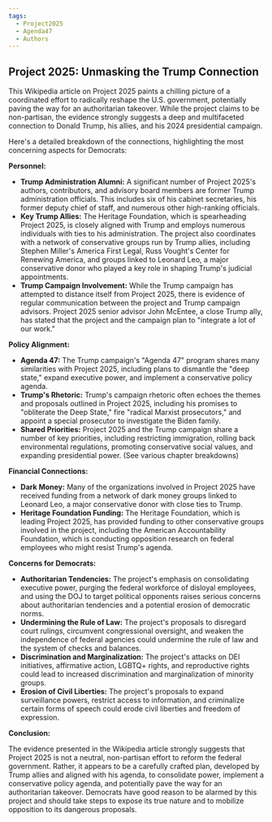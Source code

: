 ```yaml
---
tags:
  - Project2025
  - Agenda47
  - Authors
---
```

## Project 2025: Unmasking the Trump Connection

This Wikipedia article on Project 2025 paints a chilling picture of a coordinated effort to radically reshape the U.S. government, potentially paving the way for an authoritarian takeover. While the project claims to be non-partisan, the evidence strongly suggests a deep and multifaceted connection to Donald Trump, his allies, and his 2024 presidential campaign.

Here's a detailed breakdown of the connections, highlighting the most concerning aspects for Democrats:

**Personnel:**

* **Trump Administration Alumni:** A significant number of Project 2025's authors, contributors, and advisory board members are former Trump administration officials. This includes six of his cabinet secretaries, his former deputy chief of staff, and numerous other high-ranking officials.
* **Key Trump Allies:** The Heritage Foundation, which is spearheading Project 2025, is closely aligned with Trump and employs numerous individuals with ties to his administration. The project also coordinates with a network of conservative groups run by Trump allies, including Stephen Miller's America First Legal, Russ Vought's Center for Renewing America, and groups linked to Leonard Leo, a major conservative donor who played a key role in shaping Trump's judicial appointments.
* **Trump Campaign Involvement:** While the Trump campaign has attempted to distance itself from Project 2025, there is evidence of regular communication between the project and Trump campaign advisors. Project 2025 senior advisor John McEntee, a close Trump ally, has stated that the project and the campaign plan to "integrate a lot of our work."

**Policy Alignment:**

* **Agenda 47:** The Trump campaign's "Agenda 47" program shares many similarities with Project 2025, including plans to dismantle the "deep state," expand executive power, and implement a conservative policy agenda.
* **Trump's Rhetoric:** Trump's campaign rhetoric often echoes the themes and proposals outlined in Project 2025, including his promises to "obliterate the Deep State," fire "radical Marxist prosecutors," and appoint a special prosecutor to investigate the Biden family.
* **Shared Priorities:** Project 2025 and the Trump campaign share a number of key priorities, including restricting immigration, rolling back environmental regulations, promoting conservative social values, and expanding presidential power. (See various chapter breakdowns)

**Financial Connections:**

* **Dark Money:** Many of the organizations involved in Project 2025 have received funding from a network of dark money groups linked to Leonard Leo, a major conservative donor with close ties to Trump.
* **Heritage Foundation Funding:** The Heritage Foundation, which is leading Project 2025, has provided funding to other conservative groups involved in the project, including the American Accountability Foundation, which is conducting opposition research on federal employees who might resist Trump's agenda.

**Concerns for Democrats:**

* **Authoritarian Tendencies:** The project's emphasis on consolidating executive power, purging the federal workforce of disloyal employees, and using the DOJ to target political opponents raises serious concerns about authoritarian tendencies and a potential erosion of democratic norms.
* **Undermining the Rule of Law:** The project's proposals to disregard court rulings, circumvent congressional oversight, and weaken the independence of federal agencies could undermine the rule of law and the system of checks and balances.
* **Discrimination and Marginalization:** The project's attacks on DEI initiatives, affirmative action, LGBTQ+ rights, and reproductive rights could lead to increased discrimination and marginalization of minority groups.
* **Erosion of Civil Liberties:** The project's proposals to expand surveillance powers, restrict access to information, and criminalize certain forms of speech could erode civil liberties and freedom of expression.

**Conclusion:**

The evidence presented in the Wikipedia article strongly suggests that Project 2025 is not a neutral, non-partisan effort to reform the federal government. Rather, it appears to be a carefully crafted plan, developed by Trump allies and aligned with his agenda, to consolidate power, implement a conservative policy agenda, and potentially pave the way for an authoritarian takeover. Democrats have good reason to be alarmed by this project and should take steps to expose its true nature and to mobilize opposition to its dangerous proposals. 
